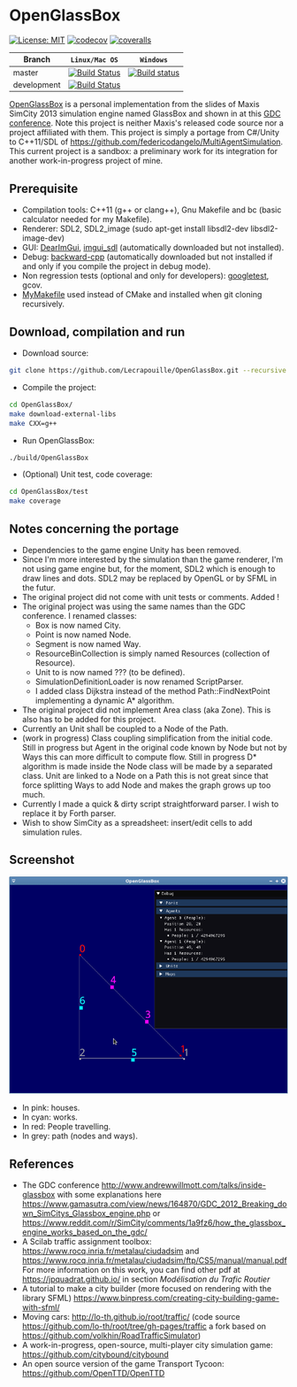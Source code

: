# OpenGlassBox

[![License: MIT](https://img.shields.io/github/license/Lecrapouille/OpenGlassBox?style=plastic)](https://github.com/Lecrapouille/OpenGlassBox/blob/master/LICENSE)
[![codecov](https://codecov.io/gh/Lecrapouille/OpenGlassBox/branch/master/graph/badge.svg)](https://codecov.io/gh/Lecrapouille/OpenGlassBox)
[![coveralls](https://coveralls.io/repos/github/Lecrapouille/OpenGlassBox/badge.svg?branch=master)](https://coveralls.io/github/Lecrapouille/OpenGlassBox?branch=master)

|Branch     | **`Linux/Mac OS`** | **`Windows`** |
|-----------|------------------|-------------|
|master     |[![Build Status](https://travis-ci.org/Lecrapouille/OpenGlassBox.svg?branch=master)](https://travis-ci.org/Lecrapouille/OpenGlassBox)|[![Build status](https://ci.appveyor.com/api/projects/status/github/lecrapouille/OpenGlassBox?svg=true)](https://ci.appveyor.com/project/Lecrapouille/OpenGlassBox)|
|development|[![Build Status](https://travis-ci.org/Lecrapouille/OpenGlassBox.svg?branch=dev-refacto)](https://travis-ci.org/Lecrapouille/OpenGlassBox)||

[OpenGlassBox](https://github.com/Lecrapouille/OpenGlassBox) is a personal implementation from the slides of Maxis SimCity 2013 simulation engine named GlassBox and shown in at this [GDC conference](http://www.andrewwillmott.com/talks/inside-glassbox). Note this project is neither Maxis's released code source nor a project affiliated with them. This project is simply a portage from C#/Unity to C++11/SDL of https://github.com/federicodangelo/MultiAgentSimulation.
This current project is a sandbox: a preliminary work for its integration for another work-in-progress project of mine.

## Prerequisite

- Compilation tools: C++11 (g++ or clang++), Gnu Makefile and bc (basic calculator needed for my Makefile).
- Renderer: SDL2, SDL2_image (sudo apt-get install libsdl2-dev libsdl2-image-dev)
- GUI: [DearImGui](https://github.com/ocornut/imgui), [imgui_sdl](https://github.com/Tyyppi77/imgui_sdl) (automatically downloaded but not installed).
- Debug: [backward-cpp](https://github.com/bombela/backward-cpp) (automatically downloaded but not installed if and only if you compile the project in debug mode).
- Non regression tests (optional and only for developers): [googletest](https://github.com/google/googletest), gcov.
- [MyMakefile](https://github.com/Lecrapouille/MyMakefile) used instead of CMake and installed when git cloning recursively.

## Download, compilation and run

- Download source:
```sh
git clone https://github.com/Lecrapouille/OpenGlassBox.git --recursive
```

- Compile the project:
```sh
cd OpenGlassBox/
make download-external-libs
make CXX=g++
```

- Run OpenGlassBox:
```sh
./build/OpenGlassBox
```

- (Optional) Unit test, code coverage:
```sh
cd OpenGlassBox/test
make coverage
```

## Notes concerning the portage

- Dependencies to the game engine Unity has been removed.
- Since I'm more interested by the simulation than the game renderer, I'm not using game engine but, for the moment, SDL2 which is enough to draw lines and dots. SDL2 may be replaced by OpenGL or by SFML in the futur.
- The original project did not come with unit tests or comments. Added !
- The original project was using the same names than the GDC conference. I renamed classes:
  - Box is now named City.
  - Point is now named Node.
  - Segment is now named Way.
  - ResourceBinCollection is simply named Resources (collection of Resource).
  - Unit to is now named ??? (to be defined).
  - SimulationDefinitionLoader is now renamed ScriptParser.
  - I added class Dijkstra instead of the method Path::FindNextPoint implementing a dynamic A* algorithm.
- The original project did not implement Area class (aka Zone). This is also has to be added for this project.
- Currently an Unit shall be coupled to a Node of the Path.
- (work in progress) Class coupling simplification from the initial code. Still in progress but Agent in the original code known by Node but not by Ways this can more difficult to compute flow. Still in progress D* algorithm is made inside the Node class will be made by a separated class. Unit are linked to a Node on a Path this is not great since that force splitting Ways to add Node and makes the graph grows up too much.
- Currently I made a quick & dirty script straightforward parser. I wish to replace it by Forth parser.
- Wish to show SimCity as a spreadsheet: insert/edit cells to add simulation rules.

## Screenshot

![alt tag](https://github.com/Lecrapouille/OpenGlassBox/blob/master/doc/OpenGlassBox.png)
- In pink: houses.
- In cyan: works.
- In red: People travelling.
- In grey: path (nodes and ways).

## References

- The GDC conference http://www.andrewwillmott.com/talks/inside-glassbox with some explanations here https://www.gamasutra.com/view/news/164870/GDC_2012_Breaking_down_SimCitys_Glassbox_engine.php or https://www.reddit.com/r/SimCity/comments/1a9fz6/how_the_glassbox_engine_works_based_on_the_gdc/
- A Scilab traffic assignment toolbox: https://www.rocq.inria.fr/metalau/ciudadsim and https://www.rocq.inria.fr/metalau/ciudadsim/ftp/CS5/manual/manual.pdf For more information on this work, you can find other pdf at https://jpquadrat.github.io/ in section *Modélisation du Trafic Routier*
- A tutorial to make a city builder (more focused on rendering with the library SFML) https://www.binpress.com/creating-city-building-game-with-sfml/
- Moving cars: http://lo-th.github.io/root/traffic/ (code source https://github.com/lo-th/root/tree/gh-pages/traffic a fork based on https://github.com/volkhin/RoadTrafficSimulator)
- A work-in-progress, open-source, multi-player city simulation game: https://github.com/citybound/citybound
- An open source version of the game Transport Tycoon: https://github.com/OpenTTD/OpenTTD
